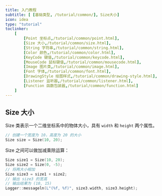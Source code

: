 ```yaml
---
title: 入门教程
subtitle: [ [基础类型, /tutorial/common/], Size大小]
icon: idea
type: "tutorial"
toclinker: 
    [
        [Point 坐标点,/tutorial/common/point.html],
        [Size 大小,/tutorial/common/size.html],
        [String 字符串,/tutorial/common/string.html],
        [Color 颜色,/tutorial/common/color.html],
        [KeyCode 键值,/tutorial/common/keycode.html],
        [MouseCode 鼠标键值,/tutorial/common/mousecode.html],
        [Image 图片类,/tutorial/common/image.html],
        [Font 字体,/tutorial/common/font.html],
        [DrawingStyle 绘图样式,/tutorial/common/drawing-style.html],
        [Listener 监听器,/tutorial/common/listener.html],
        [Function 函数包装器,/tutorial/common/function.html]
    ]
---
```


## Size 大小

Size 类表示一个二维坐标系中的物体大小，具有 `width` 和 `height` 两个属性。

```cpp
// 创建一个宽度为 10，高度为 20 的大小
Size size = Size(10, 20);
```

Size 之间可以做加减乘除运算：

```cpp
Size size1 = Size(10, 20);
Size size2 = Size(0, -5);
// 将两大小相加
Size size3 = size1 + size2;
// 输出 size3 的宽高
// 输出结果为 (10, 15)
Logger::messageln(L"(%f, %f)", size3.width, size3.height);
```
